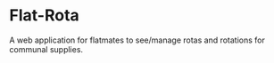 # Flat-Rota
A web application for flatmates to see/manage rotas and rotations for communal supplies.
